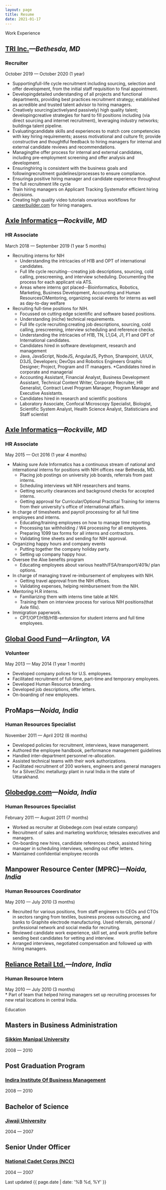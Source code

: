 ```yaml
---
layout: page
title: Resume
date: 2021-01-17
---
```


<p class="message">Work Experience</p>

<h2><a href="http://www.tech-res.com/">TRI Inc.</a><cite class="job-location">&mdash;Bethesda, MD</cite></h2>
<h3 class="job-title">Recruiter</h3>
<div class="post-date">October 2019 &mdash; October 2020 (1 year)</div>

 * Supportingfull-life cycle recruitment including sourcing, selection and offer development, from the initial staff requisition to final appointment.
 * Developingdetailed understanding of all projects and functional departments, providing best practices recruitment strategy; established as acredible and trusted talent advisor to hiring managers.
 * Creatively sourcing(activelyand passively) high quality talent; developingcreative strategies for hard to fill positions including (via direct sourcing and internet recruitment), leveraging industry networks; buildinga talent pipeline.
 * Evaluatingcandidate skills and experiences to match core competencies with key hiring requirements; assess motivational and culture fit; provide constructive and thoughtful feedback to hiring managers for internal and external candidate reviews and recommendations.
 * Managingthe offer process for internal and external candidates, including pre-employment screening and offer analysis and development.
 * Ensuringhiring is consistent with the business goals and followingrecruitment guidelines/processes to ensure compliance.
 * Ensuringa positive hiring manager and candidate experience throughout the full recruitment life cycle
 * Train hiring managers on Applicant Tracking Systemsfor efficient hiring decisions.
 * Creating high quality video tutorials onvarious workflows for <a href="https://careerbuilder.com">careerbuilder.com</a> for hiring managers.
 
<h2><a href="http://axleinfo.com">Axle Informatics</a><cite class="job-location">&mdash;Rockville, MD</cite></h2>
<h3 class="job-title">HR Associate</h3>
<div class="post-date">March 2018 &mdash; September 2019 (1 year 5 months)</div>

* Recruiting interns for NIH
  * Understanding the intricacies of H1B and OPT of international candidates.
  * Full life cycle recruiting--creating job descriptions, sourcing, cold calling, prescreening, and interview scheduling. Documenting the process for each applicant via ATS.
  * Areas where interns got placed--Bioinformatics, Robotics, Marketing, Business Development, Accounting and Human Resources○Mentoring, organizing social events for interns as well as day-to-day welfare
* Recruiting full-time positions for NIH.
  * Focussed on cutting edge scientific and software based positions.
  * Understanding (niche) technical requirements.
  * Full life cycle recruiting:creating job descriptions, sourcing, cold calling, prescreening, interview scheduling and reference checks.
  * Understanding the intricacies of H1B, TN, L1,G4, J1, F1 and OPT of International candidates.
  * Candidates hired in software development, research and management
  * Java, JavaScript, NodeJS, AngularJS, Python, Sharepoint, UI/UX, D3JS, Developers; DevOps and Robotics Engineers Graphic Designer; Project, Program and IT managers. *Candidates hired in corporate and managerial
  * Accounting Assistant, Financial Analyst, Business Development Assistant, Technical Content Writer, Corporate Recruiter, HR Generalist, Contract Level Program Manager, Program Manager and Executive Assistants.
  * Candidates hired in research and scientific positions
  * Laboratory Associate, Confocal Microscopy Specialist, Biologist, Scientific System Analyst, Health Science Analyst, Statisticians and Staff scientist

<h2><a href="http://axleinfo.com">Axle Informatics</a><cite class="job-location">&mdash;Rockville, MD</cite></h2>
<h3 class="job-title">HR Associate</h3>
<div class="post-date">May 2015 &mdash; Oct 2016 (1 year 4 months)</div>

* Making sure Axle Informatics has a continuous stream of national and international interns for positions with NIH offices near Bethesda, MD.
  * Placing job postings on university job boards, referrals from past interns.
  * Scheduling interviews wit NIH researchers and teams.
  * Getting security clearances and background checks for accepted interns.
  * Getting approval for Curricular/Optional Practical Training for interns from their university's office of international affairs.
* In charge of timesheets and payroll processing for all full time employees and interns.
  * Educating/training employees on how to manage time reporting.
  * Processing tax withholding / W4 processing for all employees.
  * Preparing 1099 tax forms for all interns and contractors.
  * Validating time sheets and sending for NIH approval.
* Organizing happy hours and company events
  * Putting together the company holiday party.
  * Setting up company happy hour.
* Oversee the Alxe benefits program
  * Educating employees about various health/FSA/transport/401k/ plan options.
* In charge of managing travel re-imbursement of employees with NIH.
  * Getting travel approval from the NIH offices.
  * Validating expenses, helping reimbursement from the NIH.
* Mentoring H.R interns.
  * Familiarizing them with interns time table at NIH.
  * Training them on interview process for various NIH positions(that Axle fills).
* Immigration paperwork.
  * CPT/OPT/H1B/H1B-extension for student interns and full time employees.
 
<h2><a href="http://globalgoodfund.org">Global Good Fund</a><cite class="job-location">&mdash;Arlington, VA</cite></h2>
<h3 class="job-title">Volunteer</h3>
<div class="post-date">May 2013 &mdash; May 2014 (1 year 1 month)</div>

* Developed company polices for U.S. employees.
* Facilitated recruitment of full-time, part-time and temporary employees.
* Developed Human Resource branding.
* Developed job descriptions, offer letters.
* On-boarding of new employees.

## ProMaps<cite class="job-location">&mdash;Noida, India</cite>
<h3 class="job-title">Human Resources Specialist</h3>
<div class="post-date">November 2011 &mdash;  April 2012 (6 months)</div>

* Developed policies for recruitment, interviews, leave management.
* Authored the employee handbook, performance management guidelines
* Handled inter-department personnel re-allocation.
* Assisted technical teams with their work authorizations.
* Facilitated recruitment of 200 workers, engineers and general managers for a Silver/Zinc metallurgy plant in rural India in the state of Uttarakhand.

## [Globedge.com](https://www.linkedin.com/company/globedge-com)<cite class="job-location">&mdash;Noida, India</cite>
<h3 class="job-title">Human Resources Specialist</h3>
<div class="post-date">February 2011 &mdash;  August 2011 (7 months)</div>

* Worked as recruiter at Globedege.com (real estate company)
* Recruitment of sales and marketing workforce; telesales executives and managers.
* On-boarding new hires, candidate references check, assisted hiring manager in scheduling interviews, sending out offer letters.
* Maintained confidential employee records

## Manpower Resource Center (MPRC)<cite class="job-location">&mdash;Noida, India</cite>
<h3 class="job-title">Human Resources Coordinator</h3>
<div class="post-date">May 2010 &mdash; July 2010 (3 months)</div>

* Recruited for various positions, from staff engineers to CEOs and CTOs in sectors ranging from textiles, business process outsourcing, and banks to Graphite electrode manufacturing. Used referrals, personal / professional network and social media for recruiting.
* Reviewed candidate work experience, skill set, and work profile before sending best candidates for vetting and interview.
* Arranged interviews, negotiated compensation and followed up with hiring managers.

<h2><a href="http://www.ril.com/OurBusinesses/Retail.aspx">Reliance Retail Ltd.</a><cite class="job-location">&mdash;Indore, India</cite></h2>
<h3 class="job-title">Human Resource Intern</h3>
<div class="post-date">May 2010 &mdash; July 2010 (3 months)</div>
* Part of team that helped hiring managers set up recruiting processes for new retail locations in central India.

<p class="message">Education</p>

## Masters in Business Administration
<h3 class="job-title"><a href="http://smu.edu.in">Sikkim Manipal University</a></h3>
<div class="post-date">2008 &mdash; 2010</div>

## Post Graduation Program
<h3 class="job-title"><a href="http://indiraiimp.edu.in">Indira Institute Of Business Management</a></h3>
<div class="post-date">2008 &mdash; 2010</div>

## Bachelor of Science
<h3 class="job-title"><a href="http://www.jiwaji.edu">Jiwaji University</a></h3>
<div class="post-date">2004 &mdash; 2007</div>

## Senior Under Officer 
<h3 class="job-title"><a href="http://nccindia.nic.in">National Cadet Corps (NCC)</a></h3>
<div class="post-date">2004 &mdash; 2007</div>

<div class="related">
<p class="footnote">Last updated {{  page.date | date: '%B %d, %Y' }}</p>
</div>
